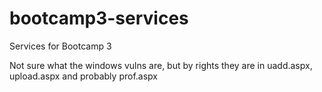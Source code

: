 # bootcamp3-services
Services for Bootcamp 3


Not sure what the windows vulns are, but by rights they are in uadd.aspx, upload.aspx and probably prof.aspx
